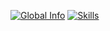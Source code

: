 [![Global Info](http://129.151.231.6:8084/api/gastonchenet)](https://github.com/gastonchenet)
[![Skills](http://129.151.231.6:8084/api/gastonchenet/skills)](https://github.com/gastonchenet)
